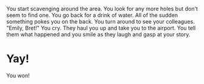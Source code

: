 You start scavenging around the area. You look for any more holes but don't seem
to find one. You go back for a drink of water. All of the sudden something pokes
you on the back. You turn around to see your colleagues. "Emily, Bret!" You cry.
They haul you up and take you to the airport. You tell them what happened and
you smile as they laugh and gasp at your story.  

# Yay!
You won!
